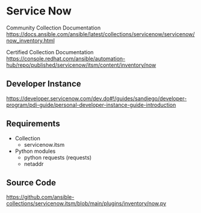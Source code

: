 # Service Now

Community Collection Documentation
https://docs.ansible.com/ansible/latest/collections/servicenow/servicenow/now_inventory.html

Certified Collection Documentation
https://console.redhat.com/ansible/automation-hub/repo/published/servicenow/itsm/content/inventory/now

## Developer Instance

https://developer.servicenow.com/dev.do#!/guides/sandiego/developer-program/pdi-guide/personal-developer-instance-guide-introduction

## Requirements

- Collection
  - servicenow.itsm
- Python modules
  - python requests (requests)
  - netaddr

## Source Code

https://github.com/ansible-collections/servicenow.itsm/blob/main/plugins/inventory/now.py
